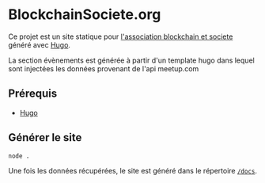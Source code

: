 # BlockchainSociete.org

Ce projet est un site statique pour [l'association blockchain et societe](http://blockchainsociete.org) généré avec [Hugo](https://gohugo.io).

La section évènements est générée à partir d'un template hugo dans lequel sont injectées les données provenant de l'api meetup.com

## Prérequis

- [Hugo](https://gohugo.io/getting-started/quick-start/)

## Générer le site

```bash
node .
```

Une fois les données récupérées, le site est généré dans le répertoire [`/docs`](https://help.github.com/articles/configuring-a-publishing-source-for-github-pages/#publishing-your-github-pages-site-from-a-docs-folder-on-your-master-branch).
